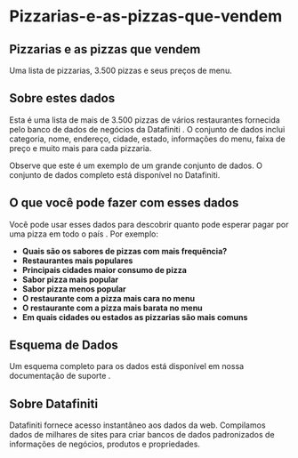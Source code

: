 # Pizzarias-e-as-pizzas-que-vendem


## **Pizzarias e as pizzas que vendem**
Uma lista de pizzarias, 3.500 pizzas e seus preços de menu.

## **Sobre estes dados**

Esta é uma lista de mais de 3.500 pizzas de vários restaurantes fornecida pelo banco de dados de negócios da Datafiniti . O conjunto de dados inclui categoria, nome, endereço, cidade, estado, informações do menu, faixa de preço e muito mais para cada pizzaria.

Observe que este é um exemplo de um grande conjunto de dados. O conjunto de dados completo está disponível no Datafiniti.

## **O que você pode fazer com esses dados**
Você pode usar esses dados para descobrir quanto pode esperar pagar por uma pizza em todo o país . Por exemplo:

- **Quais são os sabores de pizzas com mais frequência?**
- **Restaurantes mais populares**
- **Principais cidades maior consumo de pizza**
- **Sabor pizza mais popular** 
- **Sabor pizza menos popular**
- **O restaurante com a pizza mais cara no menu**
- **O restaurante com a pizza mais barata no menu**
- **Em quais cidades ou estados as pizzarias são mais comuns**

## **Esquema de Dados**

Um esquema completo para os dados está disponível em nossa documentação de suporte .

## **Sobre Datafiniti**

Datafiniti fornece acesso instantâneo aos dados da web. Compilamos dados de milhares de sites para criar bancos de dados padronizados de informações de negócios, produtos e propriedades.
